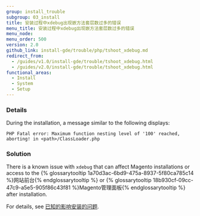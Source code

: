 ```yaml
---
group: install_trouble
subgroup: 03_install
title: 安装过程中xdebug出现嵌方法套层数过多的错误
menu_title: 安装过程中xdebug出现嵌方法套层数过多的错误
menu_node:
menu_order: 500
version: 2.0
github_link: install-gde/trouble/php/tshoot_xdebug.md
redirect_from:
  - /guides/v1.0/install-gde/trouble/tshoot_xdebug.html
  - /guides/v2.0/install-gde/trouble/tshoot_xdebug.html
functional_areas:
  - Install
  - System
  - Setup
---
```


### Details

During the installation, a  message similar to the following displays: 

	PHP Fatal error: Maximum function nesting level of '100' reached, aborting! in <path>/ClassLoader.php

### Solution

<p>There is a known issue with <code>xdebug</code> that can affect Magento installations or access to the {% glossarytooltip 1a70d3ac-6bd9-475a-8937-5f80ca785c14 %}网站前台{% endglossarytooltip %} or {% glossarytooltip 18b930cf-09cc-47c9-a5e5-905f86c43f81 %}Magento管理面板{% endglossarytooltip %} after installation.</p>
<p>For details, see <a href="{{ page.baseurl }}/install-gde/trouble/tshoot_install-issues.html">已知的影响安装的问题</a>.</p>

